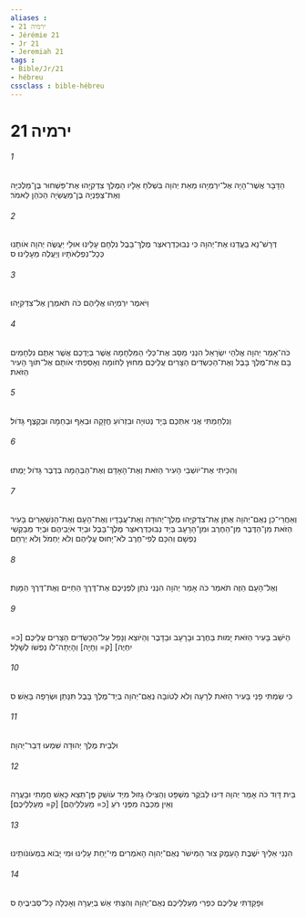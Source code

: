 ```yaml
---
aliases : 
- ירמיה 21
- Jérémie 21
- Jr 21
- Jeremiah 21
tags : 
- Bible/Jr/21
- hébreu
cssclass : bible-hébreu
---
```


# ירמיה 21

###### 1
הַדָּבָר אֲשֶׁר־הָיָה אֶל־יִרְמְיָהוּ מֵאֵת יְהוָה בִּשְׁלֹחַ אֵלָיו הַמֶּלֶךְ צִדְקִיָּהוּ אֶת־פַּשְׁחוּר בֶּן־מַלְכִּיָּה וְאֶת־צְפַנְיָה בֶן־מַעֲשֵׂיָה הַכֹּהֵן לֵאמֹר׃
###### 2
דְּרָשׁ־נָא בַעֲדֵנוּ אֶת־יְהוָה כִּי נְבוּכַדְרֶאצַּר מֶלֶךְ־בָּבֶל נִלְחָם עָלֵינוּ אוּלַי יַעֲשֶׂה יְהוָה אֹותָנוּ כְּכָל־נִפְלְאֹתָיו וְיַעֲלֶה מֵעָלֵינוּ׃ ס
###### 3
וַיֹּאמֶר יִרְמְיָהוּ אֲלֵיהֶם כֹּה תֹאמְרֻן אֶל־צִדְקִיָּהוּ׃
###### 4
כֹּה־אָמַר יְהוָה אֱלֹהֵי יִשְׂרָאֵל הִנְנִי מֵסֵב אֶת־כְּלֵי הַמִּלְחָמָה אֲשֶׁר בְּיֶדְכֶם אֲשֶׁר אַתֶּם נִלְחָמִים בָּם אֶת־מֶלֶךְ בָּבֶל וְאֶת־הַכַּשְׂדִּים הַצָּרִים עֲלֵיכֶם מִחוּץ לַחֹומָה וְאָסַפְתִּי אֹותָם אֶל־תֹּוךְ הָעִיר הַזֹּאת׃
###### 5
וְנִלְחַמְתִּי אֲנִי אִתְּכֶם בְּיָד נְטוּיָה וּבִזְרֹועַ חֲזָקָה וּבְאַף וּבְחֵמָה וּבְקֶצֶף גָּדֹול׃
###### 6
וְהִכֵּיתִי אֶת־יֹושְׁבֵי הָעִיר הַזֹּאת וְאֶת־הָאָדָם וְאֶת־הַבְּהֵמָה בְּדֶבֶר גָּדֹול יָמֻתוּ׃
###### 7
וְאַחֲרֵי־כֵן נְאֻם־יְהוָה אֶתֵּן אֶת־צִדְקִיָּהוּ מֶלֶךְ־יְהוּדָה וְאֶת־עֲבָדָיו וְאֶת־הָעָם וְאֶת־הַנִּשְׁאָרִים בָּעִיר הַזֹּאת מִן־הַדֶּבֶר מִן־הַחֶרֶב וּמִן־הָרָעָב בְּיַד נְבוּכַדְרֶאצַּר מֶלֶךְ־בָּבֶל וּבְיַד אֹיְבֵיהֶם וּבְיַד מְבַקְשֵׁי נַפְשָׁם וְהִכָּם לְפִי־חֶרֶב לֹא־יָחוּס עֲלֵיהֶם וְלֹא יַחְמֹל וְלֹא יְרַחֵם׃
###### 8
וְאֶל־הָעָם הַזֶּה תֹּאמַר כֹּה אָמַר יְהוָה הִנְנִי נֹתֵן לִפְנֵיכֶם אֶת־דֶּרֶךְ הַחַיִּים וְאֶת־דֶּרֶךְ הַמָּוֶת׃
###### 9
הַיֹּשֵׁב בָּעִיר הַזֹּאת יָמוּת בַּחֶרֶב וּבָרָעָב וּבַדָּבֶר וְהַיֹּוצֵא וְנָפַל עַל־הַכַּשְׂדִּים הַצָּרִים עֲלֵיכֶם [כ= יִחְיֶה] [ק= וְחָיָה] וְהָיְתָה־לֹּו נַפְשֹׁו לְשָׁלָל׃
###### 10
כִּי שַׂמְתִּי פָנַי בָּעִיר הַזֹּאת לְרָעָה וְלֹא לְטֹובָה נְאֻם־יְהוָה בְּיַד־מֶלֶךְ בָּבֶל תִּנָּתֵן וּשְׂרָפָהּ בָּאֵשׁ׃ ס
###### 11
וּלְבֵית מֶלֶךְ יְהוּדָה שִׁמְעוּ דְּבַר־יְהוָה׃
###### 12
בֵּית דָּוִד כֹּה אָמַר יְהוָה דִּינוּ לַבֹּקֶר מִשְׁפָּט וְהַצִּילוּ גָזוּל מִיַּד עֹושֵׁק פֶּן־תֵּצֵא כָאֵשׁ חֲמָתִי וּבָעֲרָה וְאֵין מְכַבֶּה מִפְּנֵי רֹעַ [כ= מַעַלְלֵיהֶם] [ק= מַעַלְלֵיכֶם]׃
###### 13
הִנְנִי אֵלַיִךְ יֹשֶׁבֶת הָעֵמֶק צוּר הַמִּישֹׁר נְאֻם־יְהוָה הָאֹמְרִים מִי־יֵחַת עָלֵינוּ וּמִי יָבֹוא בִּמְעֹונֹותֵינוּ׃
###### 14
וּפָקַדְתִּי עֲלֵיכֶם כִּפְרִי מַעַלְלֵיכֶם נְאֻם־יְהוָה וְהִצַּתִּי אֵשׁ בְּיַעְרָהּ וְאָכְלָה כָּל־סְבִיבֶיהָ׃ ס
